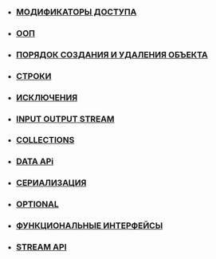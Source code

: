 - ### [МОДИФИКАТОРЫ ДОСТУПА](access.modifiers//am.md)
- ### [ООП](oop//oop.md)
- ### [ПОРЯДОК СОЗДАНИЯ И УДАЛЕНИЯ ОБЪЕКТА](oop//createAndDeleteObject.md)
- ### [CТРОКИ](strings//strings.md)
- ### [ИСКЛЮЧЕНИЯ](exeption//exeption.md)
- ### [INPUT OUTPUT STREAM](io//io.md)
- ### [COLLECTIONS](collections//collections.md)
- ### [DATA APi](data.api//dataAPI.md)
- ### [СЕРИАЛИЗАЦИЯ](serialization//ser.md)
- ### [OPTIONAL](optional//optional.md)
- ### [ФУНКЦИОНАЛЬНЫЕ ИНТЕРФЕЙСЫ](functional//fi.md)
- ### [STREAM API](stream/stream.md)